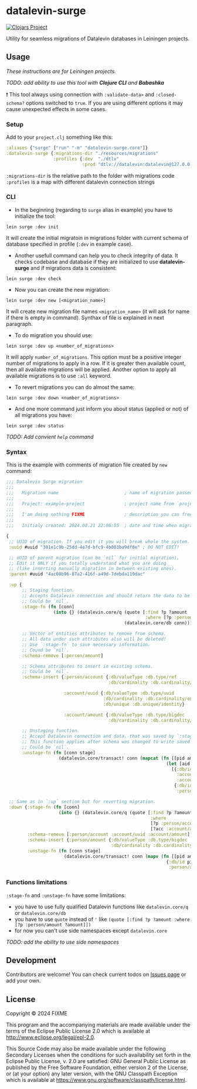 # datalevin-surge

[![Clojars Project](https://img.shields.io/clojars/v/io.github.algoflora/datalevin-surge.svg)](https://clojars.org/io.github.algoflora/datalevin-surge)

Utility for seamless migrations of Datalevin databases in Leiningen projects.

## Usage

_These instructions are for Leiningen projects._

_TODO: add ability to use this tool with **Clojure CLI** and **Babashka**_

❗ This tool always using connection with `:validate-data>` and `:closed-schema?` options switched to `true`. If you are using different options it may cause unexpected effects in some cases.

### Setup

Add to your `project.clj` something like this:

```clojure
:aliases {"surge" ["run" "-m" "datalevin-surge.core"]}
:datalevin-surge {:migrations-dir "./resources/migrations"
                  :profiles {:dev  "./dtlv"
                             :prod "dtlv://datalevin:datalevin@127.0.0.1"}}
```

`:migrations-dir` is the relative path to the folder with migrations code
`:profiles` is a map with different datalevin connection strings

### CLI

* In the beginning (regarding to `surge` alias in example) you have to initialize the tool:

```lein surge :dev init```

It will create the initial migratoin in migrations folder with current schema of database specified in profile (`:dev` in example case).
* Another usefull command can help you to check integrity of data. It checks codebase and database if they are initialized to use **datalevin-surge** and if migrations data is consistent:

```lein surge :dev check```
* Now you can create the new migration:

```lein surge :dev new [<migration_name>]```

It will create new migration file names `<migration_name>` (it will ask for name if there is empty in command). Synthax of file is explained in next paragraph.
* To do migration you should use:

```lein surge :dev up <number_of_migrations>```

It will apply `number_of_migrations`. This option must be a positive integer number of migrations to apply in a row. If it is greater then available count, then all available migrations will be applied. Another option to apply all available migrations is to use `:all` keyword.
* To revert migrations you can do almost the same:

```lein surge :dev down <number_of_migrations>```

* And one more command just inform you about status (applied or not) of all migrations you have:

```lein surge :dev status```

_TODO: Add convient `help` command_

### Syntax

This is the example with comments of migration file created by `new` command:

```clojure
;;; Datalevin Surge migration
;;;
;;;   Migration name                         ; name of migration passed when created
;;;
;;;   Project: example-project               ; project name from `project.clj`
;;;
;;;   I'am doing nothing FIXME               ; description you can freely change
;;;
;;;   Initialy created: 2024.08.21 22:06:55  ; date and time when migration was created

{
 ;; UUID of migration. If you edit it you will break whole the system. 
 :uuid #uuid "381e1c9b-25dd-4e7d-bfc9-4b803ba9df8e" ; DO NOT EDIT!

 ;; UUID of parent migration (can be `nil` for initial migration).
 ;; Edit it ONLY if you totally understand what you are doing
 ;; (like inserting manually migration in between existing ones).
 :parent #uuid "4ac08b96-87a2-416f-a49d-7debda119dac"                         

 :up {
      ;; Staging function.
      ;; Accepts Datalevin connection and should return the data to be saved between migrations.
      ;; Could be `nil`.
      :stage-fn (fn [conn]
                  (into {} (datalevin.core/q (quote [:find ?p ?amount
                                                     :where [?p :person/amount ?amount]])
                                             (datalevin.core/db conn))))

      ;; Vector of entities attributes to remove from schema.
      ;; All data under such attributes also will be deleted!
      ;; Use `:stage-fn` to save necessary information.
      ;; Cound be `nil`.
      :schema-remove [:person/amount]

      ;; Schema attributes to insert in existing schema.
      ;; Could be `nil`.
      :schema-insert {:person/account {:db/valueType :db.type/ref
                                       :db/cardinality :db.cardinality/one}

                      :account/uuid {:db/valueType :db.type/uuid
                                     :db/cardinality :db.cardinality/one
                                     :db/unique :db.unique/identity}

                      :account/amount {:db/valueType :db.type/bigdec
                                       :db/cardinality :db.cardinality/one}}

      ;; Unstaging function.
      ;; Accept Datalevin connection and data, that was saved by `:stage-fn`.
      ;; This function applies after schema was changed to write saved data regarding to new data structure.
      ;; Could be `nil`.
      :unstage-fn (fn [conn stage]
                    (datalevin.core/transact! conn (mapcat (fn [[pid am]]
                                                             (let [aid (+ 1000 pid)]
                                                               [{:db/id aid
                                                                 :account/uuid (random-uuid)
                                                                 :account/amount am}
                                                                {:db/id pid
                                                                 :person/account aid}])) stage)))}

 ;; Same as in `:up` section but for reverting migration.
 :down {:stage-fn (fn [conn]
                    (into {} (datalevin.core/q (quote [:find ?p ?amount
                                                       :where
                                                       [?p :person/account ?acc]
                                                       [?acc :account/amount ?amount]]) (datalevin.core/db conn))))
        :schema-remove [:person/account :account/uuid :account/amount]
        :schema-insert {:person/amount {:db/valueType :db.type/bigdec
                                        :db/cardinality :db.cardinality/one}}
        :unstage-fn (fn [conn stage]
                      (datalevin.core/transact! conn (mapv (fn [[pid am]]
                                                             {:db/id pid
                                                              :person/amount am}) stage)))}}
```

### Functions limitations

`:stage-fn` and `:unstage-fn` have some limitations:
* you have to use fully qualified Datalevin functions like `datalevin.core/q` or `datalevin.core/db`
* you have to use `quote` instead of `'` like `(quote [:find ?p ?amount :where [?p :person/amount ?amount]])`
* for now you can't use side namespaces except `datalevin.core`

_TODO: add the ability to use side namespaces_

## Development

Contributors are welcome! You can check current todos on [Issues page](https://github.com/algoflora/datalevin-surge/issues) or add your own.

## License

Copyright © 2024 FIXME

This program and the accompanying materials are made available under the
terms of the Eclipse Public License 2.0 which is available at
http://www.eclipse.org/legal/epl-2.0.

This Source Code may also be made available under the following Secondary
Licenses when the conditions for such availability set forth in the Eclipse
Public License, v. 2.0 are satisfied: GNU General Public License as published by
the Free Software Foundation, either version 2 of the License, or (at your
option) any later version, with the GNU Classpath Exception which is available
at https://www.gnu.org/software/classpath/license.html.
